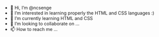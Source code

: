- 👋 Hi, I’m @ncsenge
- 👀 I’m interested in learning properly the HTML and CSS languages :)
- 🌱 I’m currently learning HTML and CSS
- 💞️ I’m looking to collaborate on ...
- 📫 How to reach me ...

<!---
ncsenge/ncsenge is a ✨ special ✨ repository because its `README.md` (this file) appears on your GitHub profile.
You can click the Preview link to take a look at your changes.
--->
